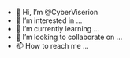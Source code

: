 - 👋 Hi, I’m @CyberViserion
- 👀 I’m interested in ...
- 🌱 I’m currently learning ...
- 💞️ I’m looking to collaborate on ...
- 📫 How to reach me ...

<!---
CyberViserion/CyberViserion is a ✨ special ✨ repository because its `README.md` (this file) appears on your GitHub profile.
You can click the Preview link to take a look at your changes.
--->
